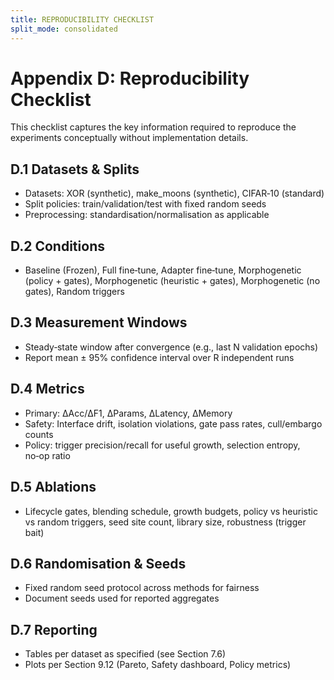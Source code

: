 ```yaml
---
title: REPRODUCIBILITY CHECKLIST
split_mode: consolidated
---
```


# Appendix D: Reproducibility Checklist

This checklist captures the key information required to reproduce the experiments conceptually without implementation details.

## D.1 Datasets & Splits
- Datasets: XOR (synthetic), make_moons (synthetic), CIFAR‑10 (standard)
- Split policies: train/validation/test with fixed random seeds
- Preprocessing: standardisation/normalisation as applicable

## D.2 Conditions
- Baseline (Frozen), Full fine‑tune, Adapter fine‑tune, Morphogenetic (policy + gates), Morphogenetic (heuristic + gates), Morphogenetic (no gates), Random triggers

## D.3 Measurement Windows
- Steady‑state window after convergence (e.g., last N validation epochs)
- Report mean ± 95% confidence interval over R independent runs

## D.4 Metrics
- Primary: ΔAcc/ΔF1, ΔParams, ΔLatency, ΔMemory
- Safety: Interface drift, isolation violations, gate pass rates, cull/embargo counts
- Policy: trigger precision/recall for useful growth, selection entropy, no‑op ratio

## D.5 Ablations
- Lifecycle gates, blending schedule, growth budgets, policy vs heuristic vs random triggers, seed site count, library size, robustness (trigger bait)

## D.6 Randomisation & Seeds
- Fixed random seed protocol across methods for fairness
- Document seeds used for reported aggregates

## D.7 Reporting
- Tables per dataset as specified (see Section 7.6)
- Plots per Section 9.12 (Pareto, Safety dashboard, Policy metrics)

